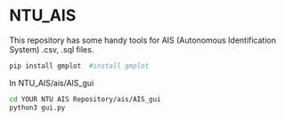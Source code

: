 # NTU_AIS
This repository has some handy tools for AIS (Autonomous Identification System) .csv, .sql files. 



 
```bash 
pip install gmplot  #install gmplot

```

In NTU_AIS/ais/AIS_gui  

```bash 
cd YOUR NTU AIS Repository/ais/AIS_gui
python3 gui.py
```
